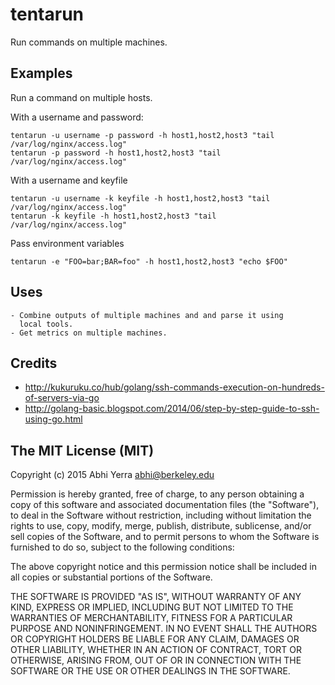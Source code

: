 # tentarun

Run commands on multiple machines.

## Examples

Run a command on multiple hosts.

With a username and password:

    tentarun -u username -p password -h host1,host2,host3 "tail /var/log/nginx/access.log"
    tentarun -p password -h host1,host2,host3 "tail /var/log/nginx/access.log"

With a username and keyfile

    tentarun -u username -k keyfile -h host1,host2,host3 "tail /var/log/nginx/access.log"
    tentarun -k keyfile -h host1,host2,host3 "tail /var/log/nginx/access.log"

Pass environment variables

    tentarun -e "FOO=bar;BAR=foo" -h host1,host2,host3 "echo $FOO"

## Uses

    - Combine outputs of multiple machines and and parse it using
      local tools.
    - Get metrics on multiple machines.

## Credits

 - http://kukuruku.co/hub/golang/ssh-commands-execution-on-hundreds-of-servers-via-go
 - http://golang-basic.blogspot.com/2014/06/step-by-step-guide-to-ssh-using-go.html


## The MIT License (MIT)

Copyright (c) 2015 Abhi Yerra <abhi@berkeley.edu>

Permission is hereby granted, free of charge, to any person obtaining a copy
of this software and associated documentation files (the "Software"), to deal
in the Software without restriction, including without limitation the rights
to use, copy, modify, merge, publish, distribute, sublicense, and/or sell
copies of the Software, and to permit persons to whom the Software is
furnished to do so, subject to the following conditions:

The above copyright notice and this permission notice shall be included in
all copies or substantial portions of the Software.

THE SOFTWARE IS PROVIDED "AS IS", WITHOUT WARRANTY OF ANY KIND, EXPRESS OR
IMPLIED, INCLUDING BUT NOT LIMITED TO THE WARRANTIES OF MERCHANTABILITY,
FITNESS FOR A PARTICULAR PURPOSE AND NONINFRINGEMENT. IN NO EVENT SHALL THE
AUTHORS OR COPYRIGHT HOLDERS BE LIABLE FOR ANY CLAIM, DAMAGES OR OTHER
LIABILITY, WHETHER IN AN ACTION OF CONTRACT, TORT OR OTHERWISE, ARISING FROM,
OUT OF OR IN CONNECTION WITH THE SOFTWARE OR THE USE OR OTHER DEALINGS IN
THE SOFTWARE.
